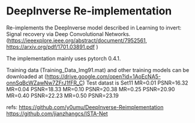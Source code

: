 # DeepInverse Re-implementation
Re-implements the DeepInverse model described in Learning to invert: Signal recovery via Deep Convolutional Networks. (https://ieeexplore.ieee.org/abstract/document/7952561, https://arxiv.org/pdf/1701.03891.pdf )

The implementation mainly uses pytorch 0.4.1.

Training data (Training_Data_Img91.mat) and other training models can be downloaded at (https://drive.google.com/open?id=1AoEcNA5-onnSqBcWZawNw7ZFrJ1fFR_C)
Test datast is Set11
MR=0.01    PSNR=16.32
MR=0.04    PSNR=18.33
MR=0.10    PSNR=20.38
MR=0.25    PSNR=20.90
MR=0.40    PSNR=22.23
MR=0.50    PSNR=23.19

refs:
https://github.com/y0umu/DeepInverse-Reimplementation
https://github.com/jianzhangcs/ISTA-Net

